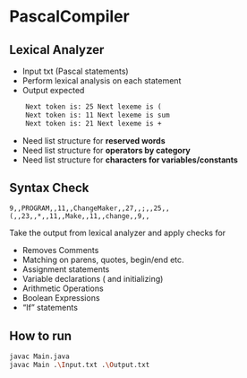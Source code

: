 # PascalCompiler

## Lexical Analyzer
- Input txt (Pascal statements)
- Perform lexical analysis on each statement
- Output expected
```txt
	Next token is: 25 Next lexeme is (
	Next token is: 11 Next lexeme is sum
	Next token is: 21 Next lexeme is +
```

- Need list structure for **reserved words**
- Need list structure for **operators by category**
- Need list structure for **characters for variables/constants**

## Syntax Check
```
9,,PROGRAM,,11,,ChangeMaker,,27,,;,,25,,(,,23,,*,,11,,Make,,11,,change,,9,,
```
Take the output from lexical analyzer and apply checks for
- Removes Comments
- Matching on parens, quotes, begin/end etc.
- Assignment statements
- Variable declarations ( and initializing)
- Arithmetic Operations
- Boolean Expressions
- “If” statements

[//]: # (- While loop &#40;not the body&#41;)

[//]: # (- For loop &#40;not the body&#41;)

## How to run
```bash
javac Main.java
javac Main .\Input.txt .\Output.txt
```

